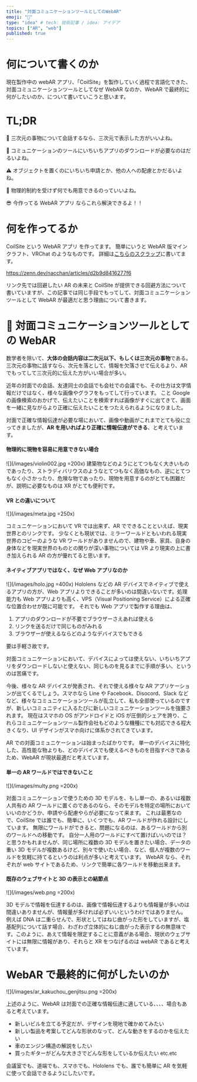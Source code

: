 ```yaml
---
title: "対面コミュニケーションツールとしてのWebAR"
emoji: "💭"
type: "idea" # tech: 技術記事 / idea: アイデア
topics: ["AR", "web"]
published: true
---
```


# 何について書くのか

現在製作中の webAR アプリ、「CoilSite」を製作していく過程で言語化できた、対面コミュニケーションツールとしてなぜ WebAR なのか、WebAR で最終的に何がしたいのか、について書いていこうと思います。

# TL;DR

💬 三次元の事物について会話するなら、三次元で表示した方がいいよね。

🔄 コミュニケーションのツールにいちいちアプリのダウンロードが必要なのはだるいよね。

⚠ オブジェクトを置くのにいちいち申請とか、他の人への配慮とかだるいよね。

🏢 物理的制約を受けず何でも用意できるのっていいよね。

😎 今作ってる WebAR アプリ ならこれら解決できるよ！！

# 何を作ってるか

CoilSite という WebAR アプリ を作ってます。
簡単にいうと WebAR 版マインクラフト、VRChat のようなものです。
詳細は[こちらのスクラップ](https://zenn.dev/nacchan/articles/d2b9d8416277f6)に書いてます。

https://zenn.dev/nacchan/articles/d2b9d8416277f6

リンク先では回避したい AR の未来と CoilSite が提供できる回避方法について書いていますが、この記事では同じ手段でもってして、対面コミュニケーションツールとして WebAR が最適だと思う理由について書きます。

# 💬 対面コミュニケーションツールとしての WebAR

数学者を除いて、**大体の会話内容は二次元以下、もしくは三次元の事物**である。
三次元の事物に話すなら、次元を落として、情報を欠落させて伝えるより、AR でもってして三次元的に伝えた方がいい場合が多い。

近年の対面での会話、友達同士の会話でも会社での会議でも、その仕方は文字情報だけではなく、様々な画像やグラフをもってして行っています。
こと Google の画像検索のおかげで、伝えたいことを検索すれば画像がすぐに出てきて、画面を一緒に見ながらより正確に伝えたいことをつたえられるようになりました。

対面で正確な情報伝達が必要な場において、画像や動画がこれまでとても役に立ってきましたが、**AR を用いればより正確に情報伝達ができる**、と考えています。

#### 物理的に現物を容易に用意できない場合

![](/images/violin002.jpg =200x)
建築物などのようにとてつもなく大きいものであったり、ストラディバリウスのようなとてつもなく高価なもの、逆にとてつもなく小さかったり、危険な物であったり、現物を用意するのがとても困難だが、説明に必要なものは XR がとても便利です。

#### VR との違いについて

![](/images/meta.jpg =250x)

コミュニケーションにおいて VR では出来ず、AR でできることといえば、現実世界とのリンクです。
少なくとも現状では、ミラーワールドともいわれる現実世界のコピーのような VR ワールドがありませんので、建物や車、家具、自身の身体などを現実世界のものとの関りが深い事物については VR より現実の上に書き加えられる AR の方が優れてると思います。

#### ネイティブアプリではなく、なぜ Web アプリなのか

![](/images/holo.jpg =400x)
Hololens などの AR デバイスでネイティブで使えるアプリの方が、Web アプリよりできることが多いのは間違いないです。処理能力も Web アプリよりも高く、VPS（Visual Positioning Service）による正確な位置合わせが既に可能です。
それでも Web アプリで製作する理由は、

1. アプリのダウンロードが不要でブラウザーさえあれば使える
2. リンクを送るだけで同じものがみれる
3. ブラウザーが使えるならどのようなデバイスでもできる

要は手軽さ故です。

対面コミュニケーションにおいて、デバイスによっては使えない、いちいちアプリをダウンロードしないと使えない、同じものを見るまでに手順が多い、というのは苦痛です。

今後、様々な AR デバイスが発表され、それで使える様々な AR アプリケーションが出てくるでしょう。スマホなら Line や Facebook、Disocord、Slack などなど、様々なコミュニケーションツールが乱立して、私も全部使っているのですが、新しいコミュニティに入るたびに新しいコミュニケーションツールを強要されます。
現在はスマホの OS がアンドロイドと iOS が圧倒的シェアを誇り、これらコミュニケーションツール製作会社もどのような機種にでも対応できる程大きくなり、UI デザインがスマホ向けに体系かされてきています。

AR での対面コミュニケーションは始まったばかりです。
単一のデバイスに特化した、高性能な物よりも、どのデバイスでも使えるべきものを目指すべきであるため、WebAR が現状最適だと考えています。

#### 単一の AR ワールドではできないこと

![](/images/multy.png =200x)

対面コミュニケーションで使うための 3D モデルを、もし単一の、あるいは複数人共有の AR ワールドに置くのであるのなら、そのモデルを特定の場所においていいのかどうか、申請やら配慮やらが必要になって来ます。
これは最悪なので、CoilSite では誰でも、簡単に、いくつでも、AR ワールドが作れる設計にしています。
無限にワールドができると、問題になるのは、あるワールドから別のワールドへの移動です。
自分一人用のワールドにすべて置けばいいのでは？と思うかもれませんが、同じ場所に複数の 3D モデルを置きたい場合、データの重い 3D モデルが複数あるけど、別々で使いたい場合、など、個人が複数のワールドを気軽に持てるというのは利点が多いと考えています。
WebAR なら、それぞれが web サイトであるため、リンクで簡単に各ワールドを移動出来ます。

#### 既存のウェブサイトと 3D の表示との結節点

![](/images/web.png =200x)

3D モデルで情報を伝達するのは、画像で情報伝達するよりも情報量が多いのは間違いありませんが、情報量が多ければ必ずいいというわけではありません。
例えば DNA は二重らせんで、形状としてはねじ曲がった形をしていますが、塩基配列について話す場合、わざわざ立体的にねじ曲がった表示するの無意味です。このように、あえて情報を限定することに意義がある場合、現状のウェブサイトには無限に情報があり、それらと XR をつなげるのは webAR であると考えています。

# WebAR で最終的に何がしたいのか

![](/images/ar_kakuchou_genjitsu.png =200x)

上述のように、WebAR は対面での正確な情報伝達に適している、、、、場合もあると考えています。

- 新しいビルを立てる予定だが、デザインを現地で確かめてみたい
- 新しい製品を考案してどんな形状のなって、どんな動きをするのかを伝えたい
- 車のエンジン構造の解説をしたい
- 買ったギターがどんな大きさでどんな形をしているか伝えたい
  etc.etc

会議室でも、道端でも、スマホでも、Hololens でも、誰でも簡単に AR を気軽に使って会話できるようにしたいです。
